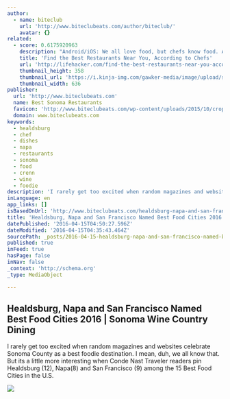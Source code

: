 ```yaml
---
author:
  - name: biteclub
    url: 'http://www.biteclubeats.com/author/biteclub/'
    avatar: {}
related:
  - score: 0.6175920963
    description: "Android/iOS: We all love food, but chefs know food. And if there's a tasty spot in your city, chances are, they know about that, too. ChefsFeed helps you discover restaurants in your area with recommendations from the experts. The app is free, and chefs in 50 different cities use it to make dining recommendations in those cities."
    title: 'Find the Best Restaurants Near You, According to Chefs'
    url: 'http://lifehacker.com/find-the-best-restaurants-near-you-according-to-chefs-1720097530'
    thumbnail_height: 358
    thumbnail_url: 'https://i.kinja-img.com/gawker-media/image/upload/s--Cogv0cYh--/c_fill,fl_progressive,g_north,h_358,q_80,w_636/1360802859852532884.png'
    thumbnail_width: 636
publisher:
  url: 'http://www.biteclubeats.com'
  name: Best Sonoma Restaurants
  favicon: 'http://www.biteclubeats.com/wp-content/uploads/2015/10/cropped-512_logo-192x192.gif'
  domain: www.biteclubeats.com
keywords:
  - healdsburg
  - chef
  - dishes
  - napa
  - restaurants
  - sonoma
  - food
  - crenn
  - wine
  - foodie
description: 'I rarely get too excited when random magazines and websites celebrate Sonoma County as a best foodie destination. I mean, duh, we all know that. But its a little more interesting when Conde Nast Traveler readers pin Healdsburg (12), Napa(8) and San Francisco (9) among the 15 Best Food Cities in the U.S.'
inLanguage: en
app_links: []
isBasedOnUrl: 'http://www.biteclubeats.com/healdsburg-napa-and-san-francisco-named-best-food-cities-2016/'
title: 'Healdsburg, Napa and San Francisco Named Best Food Cities 2016 | Sonoma Wine Country Dining'
datePublished: '2016-04-15T04:50:27.596Z'
dateModified: '2016-04-15T04:35:43.464Z'
sourcePath: _posts/2016-04-15-healdsburg-napa-and-san-francisco-named-best-food-cities-20.md
published: true
inFeed: true
hasPage: false
inNav: false
_context: 'http://schema.org'
_type: MediaObject

---
```

<article style=""><h1>Healdsburg, Napa and San Francisco Named Best Food Cities 2016 | Sonoma Wine Country Dining</h1><p>I rarely get too excited when random magazines and websites celebrate Sonoma County as a best foodie destination. I mean, duh, we all know that. But its a little more interesting when Conde Nast Traveler readers pin Healdsburg (12), Napa(8) and San Francisco (9) among the 15 Best Food Cities in the U.S.</p><img src="http://www.biteclubeats.com/wp-content/uploads/2015/05/dustin.jpg" /></article>